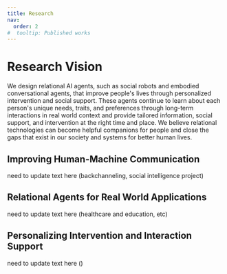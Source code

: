 ```yaml
---
title: Research
nav:
  order: 2
#  tooltip: Published works
---
```


# Research Vision

 We design relational AI agents, such as social robots and embodied conversational agents, that improve people's lives through personalized intervention and social support. These agents continue to learn about each person's unique needs, traits, and preferences through long-term interactions in real world context and provide tailored information, social support, and intervention at the right time and place. We believe relational technologies can become helpful companions for people and close the gaps that exist in our society and systems for better human lives.  


## Improving Human-Machine Communication
need to update text here (backchanneling, social intelligence project)

## Relational Agents for Real World Applications 
need to update text here (healthcare and education, etc)

## Personalizing Intervention and Interaction Support
need to update text here ()

<!--  {% include section.html %}


{% include citation.html lookup="A Robotic Companion for Psychological Well-being: A Long-term Investigation of Companionship and Therapeutic Alliance" style="rich" %}

{% include section.html %}

## All

{% include search-box.html %}

{% include search-info.html %}

{% include list.html data="citations_main" component="citation" style="rich" %} -->
